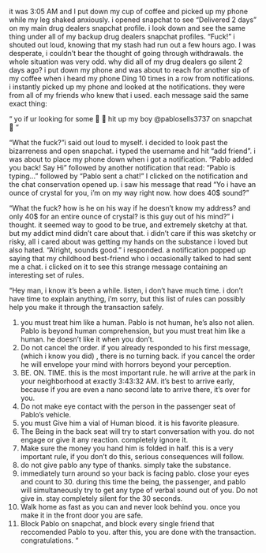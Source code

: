  it was 3:05 AM and I put down my cup of coffee and  picked up my phone while my leg shaked anxiously. i opened snapchat to see  “Delivered 2 days” on my main drug dealers  snapchat profile.  i look down and see the same thing under all of my backup drug dealers snapchat profiles.  “Fuck!” i shouted out loud,  knowing that my stash had run out a few hours ago. I was desperate, i couldn’t bear the thought of going through withdrawals. the whole situation was very odd. why did all of my drug dealers go silent 2 days ago? i put down my phone and was about to reach for another sip of my coffee when i heard my phone Ding 10 times in a row from notifications. i instantly picked up my phone and looked at the notifications. they were from all of my friends who knew that i used. each message said the same exact thing: 

“ yo if ur looking for some 🧊 💨  hit up my boy @pablosells3737 on snapchat 💯 “

“What the fuck?”i  said out loud to myself. 
i decided to look past the bizarreness and open snapchat. i typed the username and hit “add friend”. i was about to place my phone down when i  got a notification. “Pablo added you back! Say Hi” followed
 by another notification that read: “Pablo is typing…” followed by “Pablo sent a chat!” 
I clicked on the notification and the chat conservation opened up. i saw his message that read “Yo i have an ounce of crystal for you, i’m on my way right now. how does 40$ sound?” 


“What the fuck?   how is he on his way if he doesn’t know my address? and only 40$ for an entire ounce of crystal? is this guy out of his mind?” i thought. 
it seemed way to good to be true, and extremely sketchy at that. but my addict mind didn’t care about that. i didn’t care if this was sketchy or risky, all i cared about was getting my hands on the substance i loved but  also hated. “Alright, sounds good.” i responded. a notification popped up saying that my childhood best-friend who i occasionally talked to had sent me a chat.  i clicked on it to see  this strange message containing an interesting set of rules. 

“Hey man, i know it’s been a while. listen, i don’t have much time. i don’t have time to explain anything, i’m sorry, but this list of rules can possibly  help you make it through the transaction safely. 

1. you must treat him like a human. Pablo is not human, he’s also not alien. Pablo is beyond human comprehension, but you must treat him like a human. he doesn’t like it when you don’t. 
2.  Do not cancel the order. if you already responded to his first message, (which i know you did) , there is no turning back. if you cancel the order he will envelope your mind with horrors beyond your perception. 
3.   BE. ON. TIME. this is the most important rule. he will arrive at the park in your neighborhood at exactly 3:43:32 AM. it’s best  to arrive early, because if you are even a nano second late to arrive there, it’s over for you. 
4. Do not make eye contact with the person in the passenger seat of Pablo’s vehicle. 
5. you must Give him a vial of Human blood. it is his favorite pleasure. 
6. The Being in the back seat will try to start conversation with you. do not engage or give it any reaction. completely ignore it.  
7.  Make sure the money you hand him is folded in half. this is a very important rule, if you don’t do this, serious consequences will follow. 
8.  do not give pablo any type of thanks. simply take the substance. 
9. immediately turn around so your back is facing pablo. close your eyes and count to 30. during this time the being, the passenger,  and pablo  will simultaneously try to get any type of verbal sound out of you. Do not give in. stay completely silent for the 30 seconds. 
10. Walk home as fast as you can and never look behind you. once you make it in the front door you are safe. 
11. Block Pablo on snapchat, and block every single friend that reccomended Pablo to you. after this, you are done with the transaction. congratulations. “